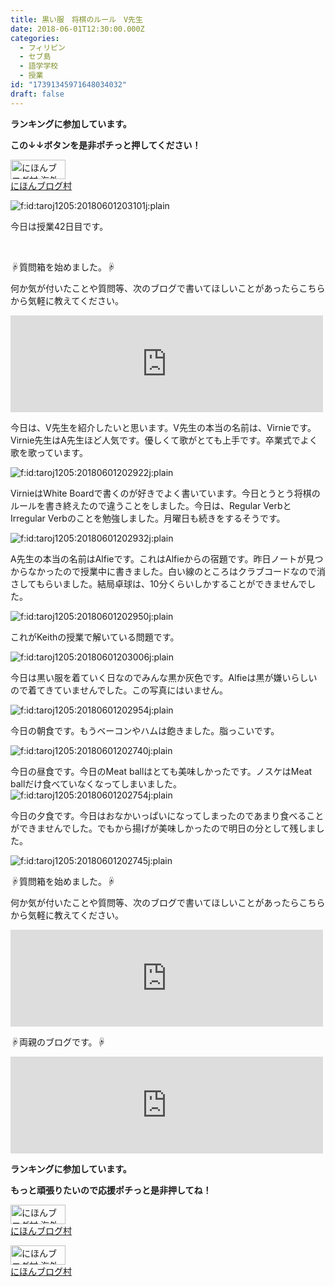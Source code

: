```yaml
---
title: 黒い服　将棋のルール　V先生　
date: 2018-06-01T12:30:00.000Z
categories:
  - フィリピン
  - セブ島
  - 語学学校
  - 授業
id: "17391345971648034032"
draft: false
---
```

<p><strong>ランキングに参加しています。</strong></p>
<p><strong>この↓↓ボタンを是非ポチっと押してください！</strong></p>
<p><a href="//overseas.blogmura.com/cebu/ranking.html"><img src="//overseas.blogmura.com/cebu/img/cebu88_31.gif" alt="にほんブログ村 海外生活ブログ セブ島情報へ" width="88" height="31" border="0" /></a><br /><a href="//overseas.blogmura.com/cebu/ranking.html">にほんブログ村</a></p>
<p><img class="hatena-fotolife" title="f:id:taroj1205:20180601203101j:plain" src="https://cdn-ak.f.st-hatena.com/images/fotolife/t/taroj1205/20180601/20180601203101.jpg" alt="f:id:taroj1205:20180601203101j:plain" /></p>
<p>今日は授業42日目です。</p>
<p> </p>
<p>☟質問箱を始めました。☟</p>
<p>何か気が付いたことや質問等、次のブログで書いてほしいことがあったらこちらから気軽に教えてください。</p>
<p><iframe class="embed-card embed-webcard" style="display: block; width: 100%; height: 155px; max-width: 500px; margin: 10px 0px;" title="太朗の質問箱です" src="https://hatenablog-parts.com/embed?url=https%3A%2F%2Fpeing.net%2Fja%2Ftaroj1205" frameborder="0" scrolling="no"></iframe></p>
<p>今日は、V先生を紹介したいと思います。V先生の本当の名前は、Virnieです。Virnie先生はA先生ほど人気です。優しくて歌がとても上手です。卒業式でよく歌を歌っています。</p>
<p><img class="hatena-fotolife" title="f:id:taroj1205:20180601202922j:plain" src="https://cdn-ak.f.st-hatena.com/images/fotolife/t/taroj1205/20180601/20180601202922.jpg" alt="f:id:taroj1205:20180601202922j:plain" /></p>
<p>VirnieはWhite Boardで書くのが好きでよく書いています。今日とうとう将棋のルールを書き終えたので違うことをしました。今日は、Regular VerbとIrregular Verbのことを勉強しました。月曜日も続きをするそうです。</p>
<p><img class="hatena-fotolife" title="f:id:taroj1205:20180601202932j:plain" src="https://cdn-ak.f.st-hatena.com/images/fotolife/t/taroj1205/20180601/20180601202932.jpg" alt="f:id:taroj1205:20180601202932j:plain" /></p>
<p>A先生の本当の名前はAlfieです。これはAlfieからの宿題です。昨日ノートが見つからなかったので授業中に書きました。白い線のところはクラブコードなので消さしてもらいました。結局卓球は、10分くらいしかすることができませんでした。</p>
<p><img class="hatena-fotolife" title="f:id:taroj1205:20180601202950j:plain" src="https://cdn-ak.f.st-hatena.com/images/fotolife/t/taroj1205/20180601/20180601202950.jpg" alt="f:id:taroj1205:20180601202950j:plain" /></p>
<p>これがKeithの授業で解いている問題です。</p>
<p><img class="hatena-fotolife" title="f:id:taroj1205:20180601203006j:plain" src="https://cdn-ak.f.st-hatena.com/images/fotolife/t/taroj1205/20180601/20180601203006.jpg" alt="f:id:taroj1205:20180601203006j:plain" /></p>
<p>今日は黒い服を着ていく日なのでみんな黒か灰色です。Alfieは黒が嫌いらしいので着てきていませんでした。この写真にはいません。</p>
<p><img class="hatena-fotolife" title="f:id:taroj1205:20180601202954j:plain" src="https://cdn-ak.f.st-hatena.com/images/fotolife/t/taroj1205/20180601/20180601202954.jpg" alt="f:id:taroj1205:20180601202954j:plain" /></p>
<p>今日の朝食です。もうベーコンやハムは飽きました。脂っこいです。</p>
<p><img class="hatena-fotolife" title="f:id:taroj1205:20180601202740j:plain" src="https://cdn-ak.f.st-hatena.com/images/fotolife/t/taroj1205/20180601/20180601202740.jpg" alt="f:id:taroj1205:20180601202740j:plain" /></p>
<p>今日の昼食です。今日のMeat ballはとても美味しかったです。ノスケはMeat ballだけ食べていなくなってしまいました。<img class="hatena-fotolife" title="f:id:taroj1205:20180601202754j:plain" src="https://cdn-ak.f.st-hatena.com/images/fotolife/t/taroj1205/20180601/20180601202754.jpg" alt="f:id:taroj1205:20180601202754j:plain" /></p>
<p>今日の夕食です。今日はおなかいっぱいになってしまったのであまり食べることができませんでした。でもから揚げが美味しかったので明日の分として残しました。</p>
<p><img class="hatena-fotolife" title="f:id:taroj1205:20180601202745j:plain" src="https://cdn-ak.f.st-hatena.com/images/fotolife/t/taroj1205/20180601/20180601202745.jpg" alt="f:id:taroj1205:20180601202745j:plain" /></p>
<p>☟質問箱を始めました。☟</p>
<p>何か気が付いたことや質問等、次のブログで書いてほしいことがあったらこちらから気軽に教えてください。</p>
<p><iframe class="embed-card embed-webcard" style="display: block; width: 100%; height: 155px; max-width: 500px; margin: 10px 0px;" title="太朗の質問箱です" src="https://hatenablog-parts.com/embed?url=https%3A%2F%2Fpeing.net%2Fja%2Ftaroj1205" frameborder="0" scrolling="no"></iframe></p>
<p>☟両親のブログです。☟</p>
<div class="freezed">
<p><iframe class="embed-card embed-webcard" style="display: block; width: 100%; height: 155px; max-width: 500px; margin: 10px 0px;" title="JapaNewZean" src="https://hatenablog-parts.com/embed?url=http%3A%2F%2Fjapanewzean.poyo.jp%2F" frameborder="0" scrolling="no"></iframe></p>
<p><strong>ランキングに参加しています。</strong></p>
<p><strong>もっと頑張りたいので応援ポチっと是非押してね！</strong></p>
<p><a href="//overseas.blogmura.com/studyabroad_parent/ranking.html"><img src="//overseas.blogmura.com/studyabroad_parent/img/studyabroad_parent88_31.gif" alt="にほんブログ村 海外生活ブログ 親子留学・ジュニア留学へ" width="88" height="31" border="0" /></a><br /><a href="//overseas.blogmura.com/studyabroad_parent/ranking.html">にほんブログ村</a></p>
<p><a href="//overseas.blogmura.com/cebu/ranking.html"><img src="//overseas.blogmura.com/cebu/img/cebu88_31.gif" alt="にほんブログ村 海外生活ブログ セブ島情報へ" width="88" height="31" border="0" /></a><br /><a href="//overseas.blogmura.com/cebu/ranking.html">にほんブログ村</a></p>
</div>
